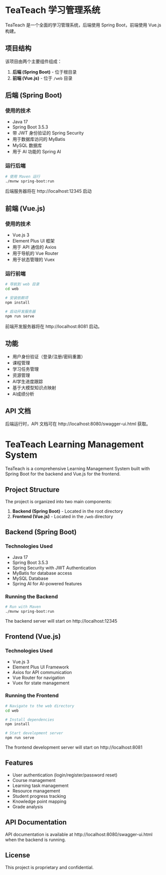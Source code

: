 # TeaTeach 学习管理系统

TeaTeach 是一个全面的学习管理系统，后端使用 Spring Boot，前端使用 Vue.js 构建。

## 项目结构

该项目由两个主要组件组成：

1. **后端 (Spring Boot)** - 位于根目录
2. **前端 (Vue.js)** - 位于 `/web` 目录

## 后端 (Spring Boot)

### 使用的技术

- Java 17
- Spring Boot 3.5.3
- 带 JWT 身份验证的 Spring Security
- 用于数据库访问的 MyBatis
- MySQL 数据库
- 用于 AI 功能的 Spring AI

### 运行后端

```bash
# 使用 Maven 运行
./mvnw spring-boot:run
```

后端服务器将在 http://localhost:12345 启动

## 前端 (Vue.js)

### 使用的技术

- Vue.js 3
- Element Plus UI 框架
- 用于 API 通信的 Axios
- 用于导航的 Vue Router
- 用于状态管理的 Vuex

### 运行前端

```bash
# 导航到 web 目录
cd web

# 安装依赖项
npm install

# 启动开发服务器
npm run serve
```

前端开发服务器将在 http://localhost:8081 启动。

## 功能

- 用户身份验证（登录/注册/密码重置）
- 课程管理
- 学习任务管理
- 资源管理
- AI学生进度跟踪
- 基于大模型知识点映射
- AI成绩分析

## API 文档

后端运行时，API 文档可在 http://localhost:8080/swagger-ui.html 获取。
# TeaTeach Learning Management System

TeaTeach is a comprehensive Learning Management System built with Spring Boot for the backend and Vue.js for the frontend.

## Project Structure

The project is organized into two main components:

1. **Backend (Spring Boot)** - Located in the root directory
2. **Frontend (Vue.js)** - Located in the `/web` directory

## Backend (Spring Boot)

### Technologies Used

- Java 17
- Spring Boot 3.5.3
- Spring Security with JWT Authentication
- MyBatis for database access
- MySQL Database
- Spring AI for AI-powered features

### Running the Backend

```bash
# Run with Maven
./mvnw spring-boot:run
```

The backend server will start on http://localhost:12345

## Frontend (Vue.js)

### Technologies Used

- Vue.js 3
- Element Plus UI Framework
- Axios for API communication
- Vue Router for navigation
- Vuex for state management

### Running the Frontend

```bash
# Navigate to the web directory
cd web

# Install dependencies
npm install

# Start development server
npm run serve
```

The frontend development server will start on http://localhost:8081

## Features

- User authentication (login/register/password reset)
- Course management
- Learning task management
- Resource management
- Student progress tracking
- Knowledge point mapping
- Grade analysis

## API Documentation

API documentation is available at http://localhost:8080/swagger-ui.html when the backend is running.

## License

This project is proprietary and confidential.
